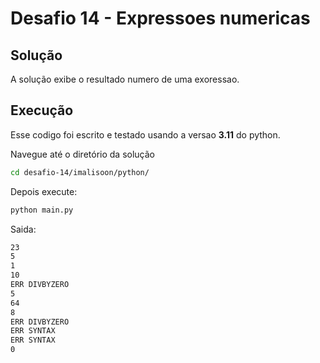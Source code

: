 # Desafio 14 - Expressoes numericas

## Solução
A solução exibe o resultado numero de uma exoressao.

## Execução
Esse codigo foi escrito e testado usando a versao **3.11** do python.

Navegue até o diretório da solução
```bash
cd desafio-14/imalisoon/python/
```

Depois execute:
```bash
python main.py
```

Saida:
```bash
23
5
1
10
ERR DIVBYZERO
5
64
8
ERR DIVBYZERO
ERR SYNTAX
ERR SYNTAX
0
```
